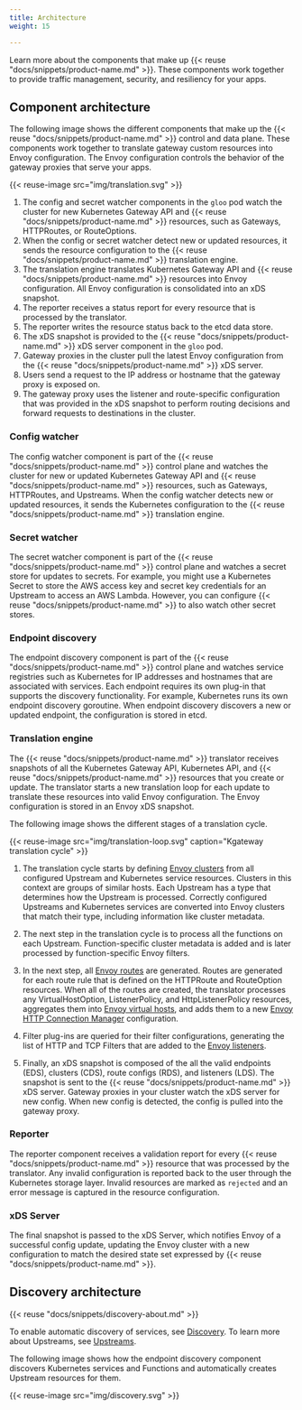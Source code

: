 ```yaml
---
title: Architecture
weight: 15

---
```


Learn more about the components that make up {{< reuse "docs/snippets/product-name.md" >}}. These components work together to provide traffic management, security, and resiliency for your apps.

## Component architecture

The following image shows the different components that make up the {{< reuse "docs/snippets/product-name.md" >}} control and data plane. These components work together to translate gateway custom resources into Envoy configuration. The Envoy configuration controls the behavior of the gateway proxies that serve your apps.

{{< reuse-image src="img/translation.svg" >}}

1. The config and secret watcher components in the `gloo` pod watch the cluster for new Kubernetes Gateway API and {{< reuse "docs/snippets/product-name.md" >}} resources, such as Gateways, HTTPRoutes, or RouteOptions.
2. When the config or secret watcher detect new or updated resources, it sends the resource configuration to the {{< reuse "docs/snippets/product-name.md" >}} translation engine. 
3. The translation engine translates Kubernetes Gateway API and {{< reuse "docs/snippets/product-name.md" >}} resources into Envoy configuration. All Envoy configuration is consolidated into an xDS snapshot. 
4. The reporter receives a status report for every resource that is processed by the translator. 
5. The reporter writes the resource status back to the etcd data store. 
6. The xDS snapshot is provided to the {{< reuse "docs/snippets/product-name.md" >}} xDS server component in the `gloo` pod. 
7. Gateway proxies in the cluster pull the latest Envoy configuration from the {{< reuse "docs/snippets/product-name.md" >}} xDS server.
8. Users send a request to the IP address or hostname that the gateway proxy is exposed on. 
9. The gateway proxy uses the listener and route-specific configuration that was provided in the xDS snapshot to perform routing decisions and forward requests to destinations in the cluster.


### Config watcher 

The config watcher component is part of the {{< reuse "docs/snippets/product-name.md" >}} control plane and watches the cluster for new or updated Kubernetes Gateway API and {{< reuse "docs/snippets/product-name.md" >}} resources, such as Gateways, HTTPRoutes, and Upstreams. When the config watcher detects new or updated resources, it sends the Kubernetes configuration to the {{< reuse "docs/snippets/product-name.md" >}} translation engine.

### Secret watcher

The secret watcher component is part of the {{< reuse "docs/snippets/product-name.md" >}} control plane and watches a secret store for updates to secrets. For example, you might use a Kubernetes Secret to store the AWS access key and secret key credentials for an Upstream to access an AWS Lambda. However, you can configure {{< reuse "docs/snippets/product-name.md" >}} to also watch other secret stores.


### Endpoint discovery 

The endpoint discovery component is part of the {{< reuse "docs/snippets/product-name.md" >}} control plane and watches service registries such as Kubernetes for IP addresses and hostnames that are associated with services. Each endpoint requires its own plug-in that supports the discovery functionality. For example, Kubernetes runs its own endpoint discovery goroutine. When endpoint discovery discovers a new or updated endpoint, the configuration is stored in etcd.

### Translation engine

The {{< reuse "docs/snippets/product-name.md" >}} translator receives snapshots of all the Kubernetes Gateway API, Kubernetes API, and {{< reuse "docs/snippets/product-name.md" >}} resources that you create or update. The translator starts a new translation loop for each update to translate these resources into valid Envoy configuration. The Envoy configuration is stored in an Envoy xDS snapshot.  

The following image shows the different stages of a translation cycle. 

{{< reuse-image src="img/translation-loop.svg" caption="Kgateway translation cycle" >}}

1. The translation cycle starts by defining [Envoy clusters](https://www.envoyproxy.io/docs/envoy/latest/api-v3/config/cluster/v3/cluster.proto) from all configured Upstream and Kubernetes service resources. Clusters in this context are groups of similar hosts. Each Upstream has a type that determines how the Upstream is processed. Correctly configured Upstreams and Kubernetes services are converted into Envoy clusters that match their type, including information like cluster metadata.

2. The next step in the translation cycle is to process all the functions on each Upstream. Function-specific cluster metadata is added and is later processed by function-specific Envoy filters.

3. In the next step, all [Envoy routes](https://www.envoyproxy.io/docs/envoy/latest/api-v3/config/route/v3/route.proto) are generated. Routes are generated for each route rule that is defined on the HTTPRoute and RouteOption resources. When all of the routes are created, the translator processes any VirtualHostOption, ListenerPolicy, and HttpListenerPolicy resources, aggregates them into [Envoy virtual hosts](https://www.envoyproxy.io/docs/envoy/latest/api-v3/config/route/v3/route_components.proto#config-route-v3-virtualhost), and adds them to a new [Envoy HTTP Connection Manager](https://www.envoyproxy.io/docs/envoy/latest/intro/arch_overview/http/http_connection_management) configuration. 

4. Filter plug-ins are queried for their filter configurations, generating the list of HTTP and TCP Filters that are added to the [Envoy listeners](https://www.envoyproxy.io/docs/envoy/latest/configuration/listeners/listeners).

5. Finally, an xDS snapshot is composed of the all the valid endpoints (EDS), clusters (CDS), route configs (RDS), and listeners (LDS). The snapshot is sent to the {{< reuse "docs/snippets/product-name.md" >}} xDS server. Gateway proxies in your cluster watch the xDS server for new config. When new config is detected, the config is pulled into the gateway proxy. 

### Reporter

The reporter component receives a validation report for every {{< reuse "docs/snippets/product-name.md" >}} resource that was processed by the translator. Any invalid configuration is reported back to the user through the Kubernetes storage layer. Invalid resources are marked as `rejected` and an error message is captured in the resource configuration.  

### xDS Server

The final snapshot is passed to the xDS Server, which notifies Envoy of a successful config update, updating the Envoy cluster with a new configuration to match the desired state set expressed by {{< reuse "docs/snippets/product-name.md" >}}.


## Discovery architecture

{{< reuse "docs/snippets/discovery-about.md" >}}

To enable automatic discovery of services, see [Discovery](/docs/traffic-management/destination-types/upstreams/#discovery). To learn more about Upstreams, see [Upstreams](/docs/traffic-management/destination-types/upstreams/).

The following image shows how the endpoint discovery component discovers Kubernetes services and Functions and automatically creates Upstream resources for them. 

{{< reuse-image src="img/discovery.svg" >}}

